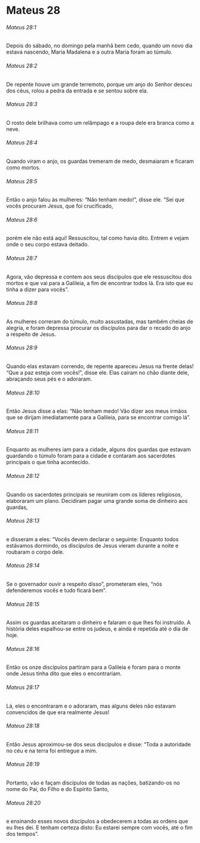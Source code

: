 # Mateus 28

###### Mateus 28:1

Depois do sábado, no domingo pela manhã bem cedo, quando um novo dia estava nascendo, Maria Madalena e a outra Maria foram ao túmulo.

###### Mateus 28:2

De repente houve um grande terremoto, porque um anjo do Senhor desceu dos céus, rolou a pedra da entrada e se sentou sobre ela.

###### Mateus 28:3

O rosto dele brilhava como um relâmpago e a roupa dele era branca como a neve.

###### Mateus 28:4

Quando viram o anjo, os guardas tremeram de medo, desmaiaram e ficaram como mortos.

###### Mateus 28:5

Então o anjo falou às mulheres: “Não tenham medo!”, disse ele. “Sei que vocês procuram Jesus, que foi crucificado,

###### Mateus 28:6

porém ele não está aqui! Ressuscitou, tal como havia dito. Entrem e vejam onde o seu corpo estava deitado.

###### Mateus 28:7

Agora, vão depressa e contem aos seus discípulos que ele ressuscitou dos mortos e que vai para a Galileia, a fim de encontrar todos lá. Era isto que eu tinha a dizer para vocês”.

###### Mateus 28:8

As mulheres correram do túmulo, muito assustadas, mas também cheias de alegria, e foram depressa procurar os discípulos para dar o recado do anjo a respeito de Jesus.

###### Mateus 28:9

Quando elas estavam correndo, de repente apareceu Jesus na frente delas! “Que a paz esteja com vocês!”, disse ele. Elas caíram no chão diante dele, abraçando seus pés e o adoraram.

###### Mateus 28:10

Então Jesus disse a elas: “Não tenham medo! Vão dizer aos meus irmãos que se dirijam imediatamente para a Galileia, para se encontrar comigo lá”.

###### Mateus 28:11

Enquanto as mulheres iam para a cidade, alguns dos guardas que estavam guardando o túmulo foram para a cidade e contaram aos sacerdotes principais o que tinha acontecido.

###### Mateus 28:12

Quando os sacerdotes principais se reuniram com os líderes religiosos, elaboraram um plano. Decidiram pagar uma grande soma de dinheiro aos guardas,

###### Mateus 28:13

e disseram a eles: “Vocês devem declarar o seguinte: Enquanto todos estávamos dormindo, os discípulos de Jesus vieram durante a noite e roubaram o corpo dele.

###### Mateus 28:14

Se o governador ouvir a respeito disso”, prometeram eles, “nós defenderemos vocês e tudo ficará bem”.

###### Mateus 28:15

Assim os guardas aceitaram o dinheiro e falaram o que lhes foi instruído. A história deles espalhou-se entre os judeus, e ainda é repetida até o dia de hoje.

###### Mateus 28:16

Então os onze discípulos partiram para a Galileia e foram para o monte onde Jesus tinha dito que eles o encontrariam.

###### Mateus 28:17

Lá, eles o encontraram e o adoraram, mas alguns deles não estavam convencidos de que era realmente Jesus!

###### Mateus 28:18

Então Jesus aproximou-se dos seus discípulos e disse: “Toda a autoridade no céu e na terra foi entregue a mim.

###### Mateus 28:19

Portanto, vão e façam discípulos de todas as nações, batizando-os no nome do Pai, do Filho e do Espírito Santo,

###### Mateus 28:20

e ensinando esses novos discípulos a obedecerem a todas as ordens que eu lhes dei. E tenham certeza disto: Eu estarei sempre com vocês, até o fim dos tempos”.

